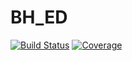 # BH_ED

[![Build Status](https://github.com/WeiMXi/BH_ED.jl/workflows/CI/badge.svg)](https://github.com/WeiMXi/BH_ED.jl/actions)
[![Coverage](https://codecov.io/gh/WeiMXi/BH_ED.jl/branch/master/graph/badge.svg)](https://codecov.io/gh/WeiMXi/BH_ED.jl)
